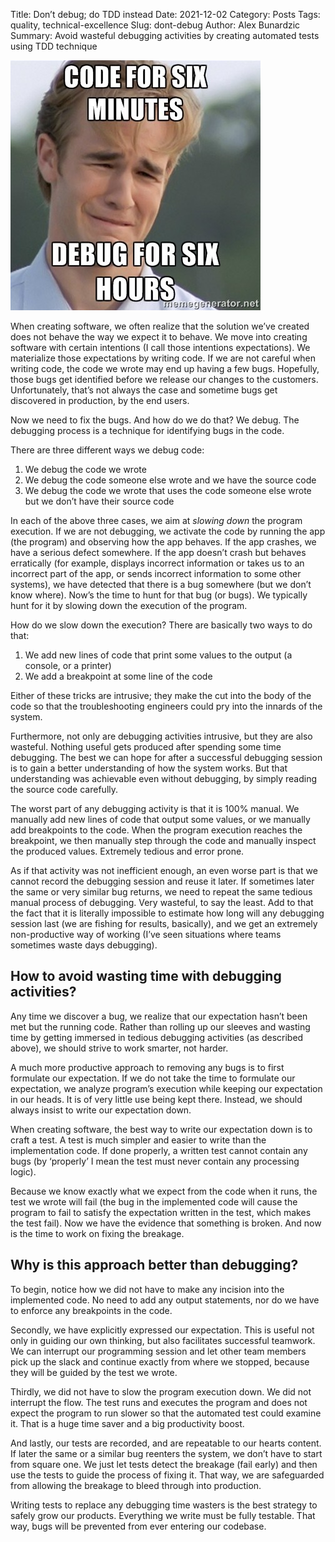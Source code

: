 Title: Don’t debug; do TDD instead
Date: 2021-12-02
Category: Posts
Tags: quality, technical-excellence
Slug: dont-debug
Author: Alex Bunardzic
Summary: Avoid wasteful debugging activities by creating automated tests using TDD technique

![Dojo](../images/debug.jpeg)

When creating software, we often realize that the solution we’ve created does not behave the way we expect it to behave. We move into creating software with certain intentions (I call those intentions expectations). We materialize those expectations by writing code. If we are not careful when writing code, the code we wrote may end up having a few bugs. Hopefully, those bugs get identified before we release our changes to the customers. Unfortunately, that’s not always the case and sometime bugs get discovered in production, by the end users.

Now we need to fix the bugs. And how do we do that? We debug. The debugging process is a technique for identifying bugs in the code.

There are three different ways we debug code:

1. We debug the code we wrote
1. We debug the code someone else wrote and we have the source code
1. We debug the code we wrote that uses the code someone else wrote but we don’t have their source code

In each of the above three cases, we aim at _slowing down_ the program execution. If we are not debugging, we activate the code by running the app (the program) and observing how the app behaves. If the app crashes, we have a serious defect somewhere. If the app doesn’t crash but behaves erratically (for example, displays incorrect information or takes us to an incorrect part of the app, or sends incorrect information to some other systems), we have detected that there is a bug somewhere (but we don’t know where). Now’s the time to hunt for that bug (or bugs). We typically hunt for it by slowing down the execution of the program.

How do we slow down the execution? There are basically two ways to do that:

1. We add new lines of code that print some values to the output (a console, or a printer)
1. We add a breakpoint at some line of the code

Either of these tricks are intrusive; they make the cut into the body of the code so that the troubleshooting engineers could pry into the innards of the system.

Furthermore, not only are debugging activities intrusive, but they are also wasteful. Nothing useful gets produced after spending some time debugging. The best we can hope for after a successful debugging session is to gain a better understanding of how the system works. But that understanding was achievable even without debugging, by simply reading the source code carefully.

The worst part of any debugging activity is that it is 100% manual. We manually add new lines of code that output some values, or we manually add breakpoints to the code. When the program execution reaches the breakpoint, we then manually step through the code and manually inspect the produced values. Extremely tedious and error prone.

As if that activity was not inefficient enough, an even worse part is that we cannot record the debugging session and reuse it later. If sometimes later the same or very similar bug returns, we need to repeat the same tedious manual process of debugging. Very wasteful, to say the least. Add to that the fact that it is literally impossible to estimate how long will any debugging session last (we are fishing for results, basically), and we get an extremely non-productive way of working (I’ve seen situations where teams sometimes waste days debugging).

## How to avoid wasting time with debugging activities?

Any time we discover a bug, we realize that our expectation hasn’t been met but the running code. Rather than rolling up our sleeves and wasting time by getting immersed in tedious debugging activities (as described above), we should strive to work smarter, not harder.

A much more productive approach to removing any bugs is to first formulate our expectation. If we do not take the time to formulate our expectation, we analyze program’s execution while keeping our expectation in our heads. It is of very little use being kept there. Instead, we should always insist to write our expectation down.

When creating software, the best way to write our expectation down is to craft a test. A test is much simpler and easier to write than the implementation code. If done properly, a written test cannot contain any bugs (by ‘properly’ I mean the test must never contain any processing logic).

Because we know exactly what we expect from the code when it runs, the test we wrote will fail (the bug in the implemented code will cause the program to fail to satisfy the expectation written in the test, which makes the test fail). Now we have the evidence that something is broken. And now is the time to work on fixing the breakage.

## Why is this approach better than debugging?

To begin, notice how we did not have to make any incision into the implemented code. No need to add any output statements, nor do we have to enforce any breakpoints in the code.

Secondly, we have explicitly expressed our expectation. This is useful not only in guiding our own thinking, but also facilitates successful teamwork. We can interrupt our programming session and let other team members pick up the slack and continue exactly from where we stopped, because they will be guided by the test we wrote.

Thirdly, we did not have to slow the program execution down. We did not interrupt the flow. The test runs and executes the program and does not expect the program to run slower so that the automated test could examine it. That is a huge time saver and a big productivity boost.

And lastly, our tests are recorded, and are repeatable to our hearts content. If later the same or a similar bug reenters the system, we don’t have to start from square one. We just let tests detect the breakage (fail early) and then use the tests to guide the process of fixing it. That way, we are safeguarded from allowing the breakage to bleed through into production.

Writing tests to replace any debugging time wasters is the best strategy to safely grow our products. Everything we write must be fully testable. That way, bugs will be prevented from ever entering our codebase.